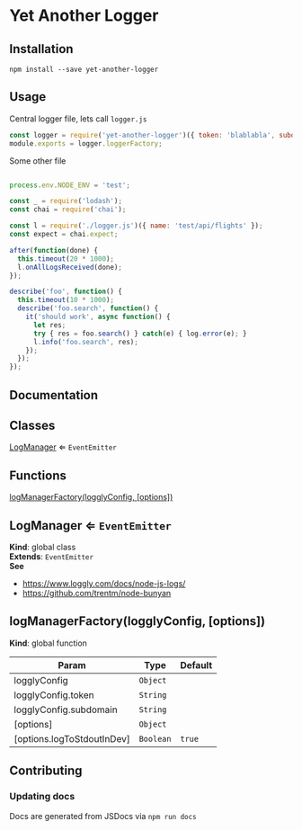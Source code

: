 # Yet Another Logger

## Installation

```
npm install --save yet-another-logger
```

## Usage

Central logger file, lets call `logger.js`

```javascript
const logger = require('yet-another-logger')({ token: 'blablabla', subdomain: 'bla' });
module.exports = logger.loggerFactory;
```

Some other file
```javascript

process.env.NODE_ENV = 'test';

const _ = require('lodash');
const chai = require('chai');

const l = require('./logger.js')({ name: 'test/api/flights' });
const expect = chai.expect;

after(function(done) {
  this.timeout(20 * 1000);
  l.onAllLogsReceived(done);
});

describe('foo', function() {
  this.timeout(10 * 1000);
  describe('foo.search', function() {
    it('should work', async function() {
      let res;
      try { res = foo.search() } catch(e) { log.error(e); }
      l.info('foo.search', res);
    });
  });
});
```
## Documentation

## Classes

<dl>
<dt><a href="#LogManager">LogManager</a> ⇐ <code>EventEmitter</code></dt>
<dd></dd>
</dl>

## Functions

<dl>
<dt><a href="#logManagerFactory">logManagerFactory(logglyConfig, [options])</a></dt>
<dd></dd>
</dl>

<a name="LogManager"></a>

## LogManager ⇐ <code>EventEmitter</code>
**Kind**: global class  
**Extends**: <code>EventEmitter</code>  
**See**

- https://www.loggly.com/docs/node-js-logs/
- https://github.com/trentm/node-bunyan

<a name="logManagerFactory"></a>

## logManagerFactory(logglyConfig, [options])
**Kind**: global function  

| Param | Type | Default |
| --- | --- | --- |
| logglyConfig | <code>Object</code> |  | 
| logglyConfig.token | <code>String</code> |  | 
| logglyConfig.subdomain | <code>String</code> |  | 
| [options] | <code>Object</code> |  | 
| [options.logToStdoutInDev] | <code>Boolean</code> | <code>true</code> | 


## Contributing

### Updating docs
Docs are generated from JSDocs via `npm run docs`
